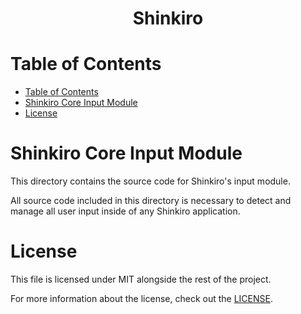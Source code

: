 <div align="center">
  <!-- <img src="." title="Shinkiro Logo" alt="Shinkiro Logo" /> -->
  <h1 align="center">Shinkiro</h1>
</div>



# Table of Contents
- [Table of Contents](#table-of-contents)
- [Shinkiro Core Input Module](#shinkiro-core-input-module)
- [License](#license)



# Shinkiro Core Input Module
This directory contains the source code for Shinkiro's input module.

All source code included in this directory is necessary to detect and manage all user input inside of any Shinkiro application.


# License
This file is licensed under MIT alongside the rest of the project.

For more information about the license, check out the [LICENSE](../../LICENSE.md).
